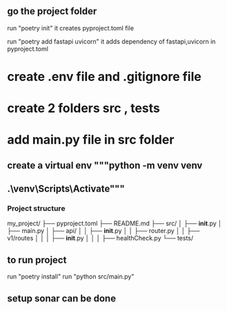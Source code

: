 ## go the project folder
run "poetry init"
it creates pyproject.toml file

run "poetry add fastapi uvicorn"
it adds dependency of fastapi,uvicorn in pyproject.toml

# create .env file and .gitignore file
# create 2 folders src , tests
# add main.py file in src folder


## create a virtual env """python -m venv venv
##                     .\venv\Scripts\Activate"""


### Project structure
my_project/
├── pyproject.toml
├── README.md
├── src/
│   ├── __init__.py
│   ├── main.py
│   ├── api/
│   │   ├── __init__.py
│   │   ├── router.py
│   │   ├── v1/routes
│   │   │   ├── __init__.py
│   │   │   ├── healthCheck.py
└── tests/ 


## to run project
run "poetry install"
run "python src/main.py"


## setup sonar can be done